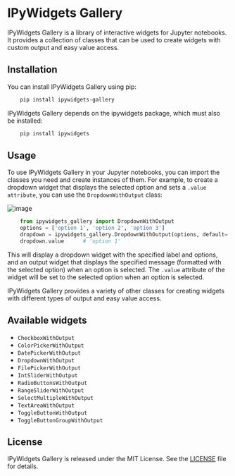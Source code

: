 # IPyWidgets Gallery

IPyWidgets Gallery is a library of interactive widgets for Jupyter notebooks.
It provides a collection of classes that can be used to create widgets with
custom output and easy value access.

## Installation

You can install IPyWidgets Gallery using pip:
    
```bash
    pip install ipywidgets-gallery
```

IPyWidgets Gallery depends on the ipywidgets package, which must also be
installed:
    
    
```bash
    pip install ipywidgets
```
    

## Usage

To use IPyWidgets Gallery in your Jupyter notebooks, you can import the classes
you need and create instances of them. For example, to create a dropdown
widget that displays the selected option and sets a `.value attribute`, you can
use the `DropdownWithOutput` class:

    
![image](https://user-images.githubusercontent.com/128432/230677073-6aad7da5-7fbe-47a5-a087-93b7eb4690ea.png)

```python
    from ipywidgets_gallery import DropdownWithOutput
    options = ['option 1', 'option 2', 'option 3']
    dropdown = ipywidgets_gallery.DropdownWithOutput(options, default='option 1')
    dropdown.value      # 'option 1'
```

This will display a dropdown widget with the specified label and options, and
an output widget that displays the specified message (formatted with the
selected option) when an option is selected. The `.value` attribute of the widget will be set to the selected option when an option is selected.

IPyWidgets Gallery provides a variety of other classes for creating widgets
with different types of output and easy value access. 



## Available widgets

* `CheckboxWithOutput`
* `ColorPickerWithOutput`
* `DatePickerWithOutput`
* `DropdownWithOutput`
* `FilePickerWithOutput`
* `IntSliderWithOutput`
* `RadioButtonsWithOutput`
* `RangeSliderWithOutput`
* `SelectMultipleWithOutput`
* `TextAreaWithOutput`
* `ToggleButtonWithOutput`
* `ToggleButtonGroupWithOutput`


## License

IPyWidgets Gallery is released under the MIT License. See the
[LICENSE](LICENSE) file for details.
